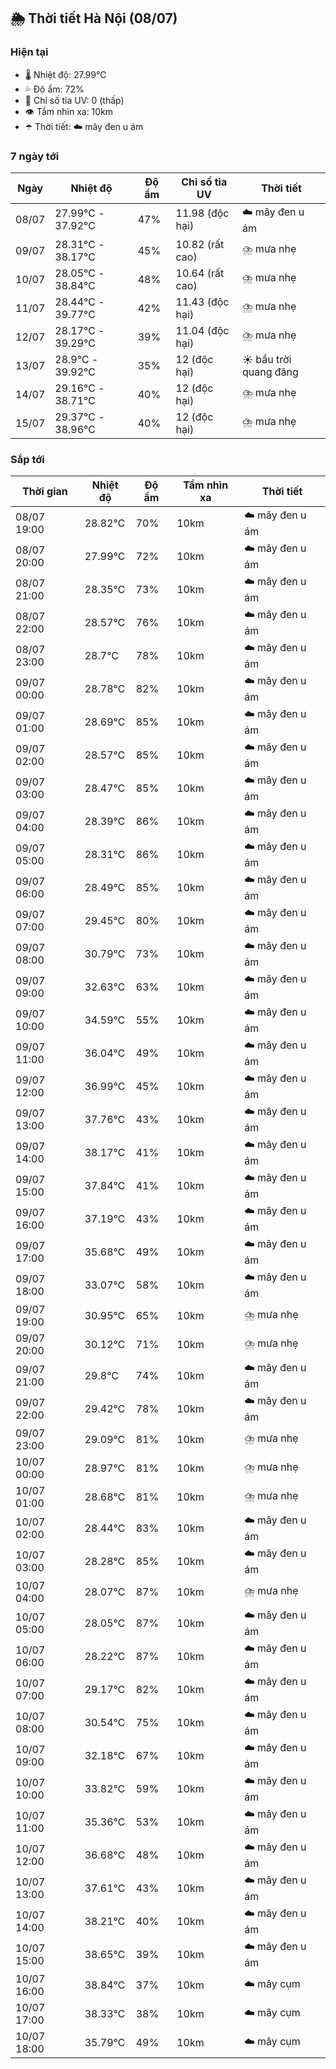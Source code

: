 ## 🌦️ Thời tiết Hà Nội (08/07)

### Hiện tại

- 🌡️ Nhiệt độ: 27.99℃
- 💦 Độ ẩm: 72%
- 🌟 Chỉ số tia UV: 0 (thấp)
- 👁️ Tầm nhìn xa: 10km
- ☂️ Thời tiết: ☁️ mây đen u ám

### 7 ngày tới

| Ngày | Nhiệt độ | Độ ẩm | Chỉ số tia UV | Thời tiết |
| --- | --- | --- | --- | --- |
| 08/07 | 27.99℃ - 37.92℃ | 47% | 11.98 (độc hại) | ☁️ mây đen u ám |
| 09/07 | 28.31℃ - 38.17℃ | 45% | 10.82 (rất cao) | ⛈️ mưa nhẹ |
| 10/07 | 28.05℃ - 38.84℃ | 48% | 10.64 (rất cao) | ⛈️ mưa nhẹ |
| 11/07 | 28.44℃ - 39.77℃ | 42% | 11.43 (độc hại) | ⛈️ mưa nhẹ |
| 12/07 | 28.17℃ - 39.29℃ | 39% | 11.04 (độc hại) | ⛈️ mưa nhẹ |
| 13/07 | 28.9℃ - 39.92℃ | 35% | 12 (độc hại) | ☀️ bầu trời quang đãng |
| 14/07 | 29.16℃ - 38.71℃ | 40% | 12 (độc hại) | ⛈️ mưa nhẹ |
| 15/07 | 29.37℃ - 38.96℃ | 40% | 12 (độc hại) | ⛈️ mưa nhẹ |

### Sắp tới

| Thời gian | Nhiệt độ | Độ ẩm | Tầm nhìn xa | Thời tiết |
| --- | --- | --- | --- | --- |
| 08/07 19:00 | 28.82℃ | 70% | 10km | ☁️ mây đen u ám |
| 08/07 20:00 | 27.99℃ | 72% | 10km | ☁️ mây đen u ám |
| 08/07 21:00 | 28.35℃ | 73% | 10km | ☁️ mây đen u ám |
| 08/07 22:00 | 28.57℃ | 76% | 10km | ☁️ mây đen u ám |
| 08/07 23:00 | 28.7℃ | 78% | 10km | ☁️ mây đen u ám |
| 09/07 00:00 | 28.78℃ | 82% | 10km | ☁️ mây đen u ám |
| 09/07 01:00 | 28.69℃ | 85% | 10km | ☁️ mây đen u ám |
| 09/07 02:00 | 28.57℃ | 85% | 10km | ☁️ mây đen u ám |
| 09/07 03:00 | 28.47℃ | 85% | 10km | ☁️ mây đen u ám |
| 09/07 04:00 | 28.39℃ | 86% | 10km | ☁️ mây đen u ám |
| 09/07 05:00 | 28.31℃ | 86% | 10km | ☁️ mây đen u ám |
| 09/07 06:00 | 28.49℃ | 85% | 10km | ☁️ mây đen u ám |
| 09/07 07:00 | 29.45℃ | 80% | 10km | ☁️ mây đen u ám |
| 09/07 08:00 | 30.79℃ | 73% | 10km | ☁️ mây đen u ám |
| 09/07 09:00 | 32.63℃ | 63% | 10km | ☁️ mây đen u ám |
| 09/07 10:00 | 34.59℃ | 55% | 10km | ☁️ mây đen u ám |
| 09/07 11:00 | 36.04℃ | 49% | 10km | ☁️ mây đen u ám |
| 09/07 12:00 | 36.99℃ | 45% | 10km | ☁️ mây đen u ám |
| 09/07 13:00 | 37.76℃ | 43% | 10km | ☁️ mây đen u ám |
| 09/07 14:00 | 38.17℃ | 41% | 10km | ☁️ mây đen u ám |
| 09/07 15:00 | 37.84℃ | 41% | 10km | ☁️ mây đen u ám |
| 09/07 16:00 | 37.19℃ | 43% | 10km | ☁️ mây đen u ám |
| 09/07 17:00 | 35.68℃ | 49% | 10km | ☁️ mây đen u ám |
| 09/07 18:00 | 33.07℃ | 58% | 10km | ☁️ mây đen u ám |
| 09/07 19:00 | 30.95℃ | 65% | 10km | ⛈️ mưa nhẹ |
| 09/07 20:00 | 30.12℃ | 71% | 10km | ⛈️ mưa nhẹ |
| 09/07 21:00 | 29.8℃ | 74% | 10km | ☁️ mây đen u ám |
| 09/07 22:00 | 29.42℃ | 78% | 10km | ☁️ mây đen u ám |
| 09/07 23:00 | 29.09℃ | 81% | 10km | ⛈️ mưa nhẹ |
| 10/07 00:00 | 28.97℃ | 81% | 10km | ⛈️ mưa nhẹ |
| 10/07 01:00 | 28.68℃ | 81% | 10km | ⛈️ mưa nhẹ |
| 10/07 02:00 | 28.44℃ | 83% | 10km | ☁️ mây đen u ám |
| 10/07 03:00 | 28.28℃ | 85% | 10km | ☁️ mây đen u ám |
| 10/07 04:00 | 28.07℃ | 87% | 10km | ⛈️ mưa nhẹ |
| 10/07 05:00 | 28.05℃ | 87% | 10km | ☁️ mây đen u ám |
| 10/07 06:00 | 28.22℃ | 87% | 10km | ☁️ mây đen u ám |
| 10/07 07:00 | 29.17℃ | 82% | 10km | ☁️ mây đen u ám |
| 10/07 08:00 | 30.54℃ | 75% | 10km | ☁️ mây đen u ám |
| 10/07 09:00 | 32.18℃ | 67% | 10km | ☁️ mây đen u ám |
| 10/07 10:00 | 33.82℃ | 59% | 10km | ☁️ mây đen u ám |
| 10/07 11:00 | 35.36℃ | 53% | 10km | ☁️ mây đen u ám |
| 10/07 12:00 | 36.68℃ | 48% | 10km | ☁️ mây đen u ám |
| 10/07 13:00 | 37.61℃ | 43% | 10km | ☁️ mây đen u ám |
| 10/07 14:00 | 38.21℃ | 40% | 10km | ☁️ mây đen u ám |
| 10/07 15:00 | 38.65℃ | 39% | 10km | ☁️ mây đen u ám |
| 10/07 16:00 | 38.84℃ | 37% | 10km | ☁️ mây cụm |
| 10/07 17:00 | 38.33℃ | 38% | 10km | ☁️ mây cụm |
| 10/07 18:00 | 35.79℃ | 49% | 10km | ☁️ mây cụm |
